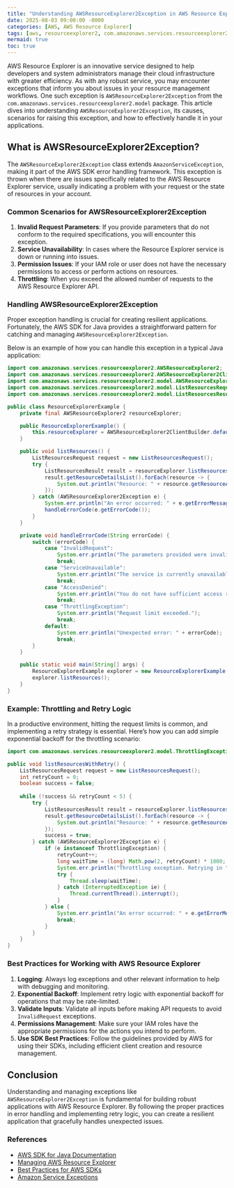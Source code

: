 ```yaml
---
title: "Understanding AWSResourceExplorer2Exception in AWS Resource Explorer"
date: 2025-08-03 09:00:00 -0000
categories: [AWS, AWS Resource Explorer]
tags: [aws, resourceexplorer2, com.amazonaws.services.resourceexplorer2.model]
mermaid: true
toc: true
---
```



AWS Resource Explorer is an innovative service designed to help developers and system administrators manage their cloud infrastructure with greater efficiency. As with any robust service, you may encounter exceptions that inform you about issues in your resource management workflows. One such exception is `AWSResourceExplorer2Exception` from the `com.amazonaws.services.resourceexplorer2.model` package. This article dives into understanding `AWSResourceExplorer2Exception`, its causes, scenarios for raising this exception, and how to effectively handle it in your applications.

## What is AWSResourceExplorer2Exception?

The `AWSResourceExplorer2Exception` class extends `AmazonServiceException`, making it part of the AWS SDK error handling framework. This exception is thrown when there are issues specifically related to the AWS Resource Explorer service, usually indicating a problem with your request or the state of resources in your account.

### Common Scenarios for AWSResourceExplorer2Exception

1. **Invalid Request Parameters**: If you provide parameters that do not conform to the required specifications, you will encounter this exception.
2. **Service Unavailability**: In cases where the Resource Explorer service is down or running into issues.
3. **Permission Issues**: If your IAM role or user does not have the necessary permissions to access or perform actions on resources.
4. **Throttling**: When you exceed the allowed number of requests to the AWS Resource Explorer API.

### Handling AWSResourceExplorer2Exception

Proper exception handling is crucial for creating resilient applications. Fortunately, the AWS SDK for Java provides a straightforward pattern for catching and managing `AWSResourceExplorer2Exception`.

Below is an example of how you can handle this exception in a typical Java application:

```java
import com.amazonaws.services.resourceexplorer2.AWSResourceExplorer2;
import com.amazonaws.services.resourceexplorer2.AWSResourceExplorer2ClientBuilder;
import com.amazonaws.services.resourceexplorer2.model.AWSResourceExplorer2Exception;
import com.amazonaws.services.resourceexplorer2.model.ListResourcesRequest;
import com.amazonaws.services.resourceexplorer2.model.ListResourcesResult;

public class ResourceExplorerExample {
    private final AWSResourceExplorer2 resourceExplorer;

    public ResourceExplorerExample() {
        this.resourceExplorer = AWSResourceExplorer2ClientBuilder.defaultClient();
    }

    public void listResources() {
        ListResourcesRequest request = new ListResourcesRequest();
        try {
            ListResourcesResult result = resourceExplorer.listResources(request);
            result.getResourceDetailsList().forEach(resource -> {
                System.out.println("Resource: " + resource.getResourceArn());
            });
        } catch (AWSResourceExplorer2Exception e) {
            System.err.println("An error occurred: " + e.getErrorMessage());
            handleErrorCode(e.getErrorCode());
        }
    }

    private void handleErrorCode(String errorCode) {
        switch (errorCode) {
            case "InvalidRequest":
                System.err.println("The parameters provided were invalid.");
                break;
            case "ServiceUnavailable":
                System.err.println("The service is currently unavailable. Please try again later.");
                break;
            case "AccessDenied":
                System.err.println("You do not have sufficient access rights.");
                break;
            case "ThrottlingException":
                System.err.println("Request limit exceeded.");
                break;
            default:
                System.err.println("Unexpected error: " + errorCode);
                break;
        }
    }

    public static void main(String[] args) {
        ResourceExplorerExample explorer = new ResourceExplorerExample();
        explorer.listResources();
    }
}
```

### Example: Throttling and Retry Logic

In a productive environment, hitting the request limits is common, and implementing a retry strategy is essential. Here’s how you can add simple exponential backoff for the throttling scenario:

```java
import com.amazonaws.services.resourceexplorer2.model.ThrottlingException;

public void listResourcesWithRetry() {
    ListResourcesRequest request = new ListResourcesRequest();
    int retryCount = 0;
    boolean success = false;
    
    while (!success && retryCount < 5) {
        try {
            ListResourcesResult result = resourceExplorer.listResources(request);
            result.getResourceDetailsList().forEach(resource -> {
                System.out.println("Resource: " + resource.getResourceArn());
            });
            success = true;
        } catch (AWSResourceExplorer2Exception e) {
            if (e instanceof ThrottlingException) {
                retryCount++;
                long waitTime = (long) Math.pow(2, retryCount) * 1000; // Exponential backoff
                System.err.println("Throttling exception. Retrying in " + waitTime + "ms...");
                try {
                    Thread.sleep(waitTime);
                } catch (InterruptedException ie) {
                    Thread.currentThread().interrupt();
                }
            } else {
                System.err.println("An error occurred: " + e.getErrorMessage());
                break;
            }
        }
    }
}
```

### Best Practices for Working with AWS Resource Explorer

1. **Logging**: Always log exceptions and other relevant information to help with debugging and monitoring.
2. **Exponential Backoff**: Implement retry logic with exponential backoff for operations that may be rate-limited.
3. **Validate Inputs**: Validate all inputs before making API requests to avoid `InvalidRequest` exceptions.
4. **Permissions Management**: Make sure your IAM roles have the appropriate permissions for the actions you intend to perform.
5. **Use SDK Best Practices**: Follow the guidelines provided by AWS for using their SDKs, including efficient client creation and resource management.

## Conclusion

Understanding and managing exceptions like `AWSResourceExplorer2Exception` is fundamental for building robust applications with AWS Resource Explorer. By following the proper practices in error handling and implementing retry logic, you can create a resilient application that gracefully handles unexpected issues.

### References
- [AWS SDK for Java Documentation](https://docs.aws.amazon.com/sdk-for-java/latest/developer-guide/home.html)
- [Managing AWS Resource Explorer](https://docs.aws.amazon.com/resource-explorer/latest/userguide/what-is.html)
- [Best Practices for AWS SDKs](https://docs.aws.amazon.com/sdk-for-java/v1/developer-guide/java-dg-using-sdks.html)
- [Amazon Service Exceptions](https://docs.aws.amazon.com/AmazonJavaSDK/latest/javadoc/com/amazonaws/AmazonServiceException.html)